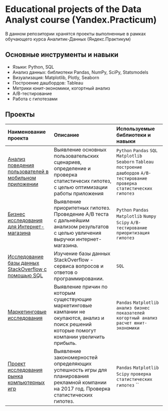 # Educational projects of the Data Analyst course (Yandex.Practicum) #

В данном репозитории хранятся проекты выполненные в рамках обучающего курса Аналитик-Данных (Яндекс.Практикум)

## Основные инструменты и навыки

- Языки: Python, SQL
- Анализ данных: библиотеки Pandas, NumPy, SciPy, Statsmodels
-	Визуализация: Matplotlib, Plotly, Seaborn
-	Построение дашбордов: Tableau
-	Метрики юнит-экономики, когортный анализ
-	А/В-тестирование
-	Работа с гипотезами

## Проекты
| Наименование проекта | Описание | Используемые библиотеки и навыки | 
| :---------------------- | :---------------------- | :---------------------- |
| [Анализ поведения пользователей в мобильном приложении](https://github.com/Victoria-Shk/Projects/tree/main/Mobile%20app%20analysis) | Выявление основных пользовательских сценариев, определение и проверка статистичесих гипотез, с целью оптимизации работы приложения | `Python` `Pandas` `SQL` `Matplotlib` `Seaborn` `Tableau` `построение дашбордов` `A/B-тестирование` `проверка статистических гипотез` |
| [Бизнес исследования для Интернет-магазина](https://github.com/Victoria-Shk/Projects/tree/main/Business%20research) | Выявление приоритетных гипотез. Проведение А/В теста с дальнейшим анализом результатов с целью увличения выручки интернет-магазина.  | `Python` `Pandas` `Matplotlib` `Numpy` `Scipy` `A/B-тестирование` `приоритизация гипотез` |
| [Исследование базы данных StackOverflow с помощью SQL](https://github.com/Victoria-Shk/Projects/tree/main/SQL%20) | Изучение базы данных StackOverflow - сервиса вопросов и ответов о программировании. | `SQL` |
| [Маркетинговые исследования](https://github.com/Victoria-Shk/Projects/tree/main/Marketing%20research) | Выявление причин по которым существующие маркетинговые кампании не окупаются,  анализ и поиск решений которые помогут компании увеличить прибыль. | `Pandas` `Matplotlib` `анализ бизнес показателей` `когортный анализ` `расчет юнит-экономики`|
| [Проект исследования рынка компьютерных игр]() | Выявление закономерностей определяющих успешность игры для планирования рекламной компании на 2017 год. Проверка статистических гипотез.| `Pandas` `Matplotlib` `Scipy` `проверка статистических гипотез` ``|

